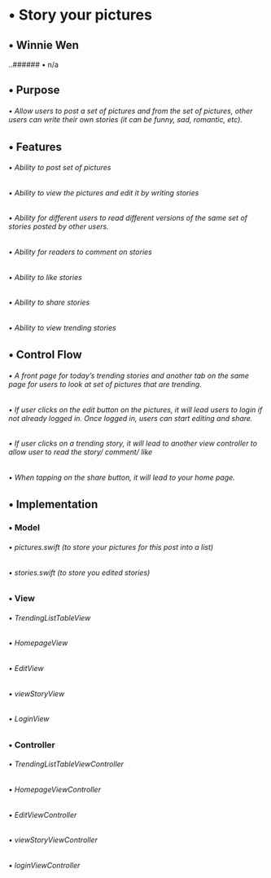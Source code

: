 #    •   Story your pictures 
##    •   Winnie Wen
..######        •   n/a
##    •	Purpose
######            •	Allow users to post a set of pictures and from the set of pictures, other users can write their own stories (it can be funny, sad, romantic, etc).
##    •	Features
###### 	    •	Ability to post set of pictures
###### 	    •	Ability to view the pictures and edit it by writing stories
###### 	    •	Ability for different users to read different versions of the same set of stories posted by other users.
###### 	    •	Ability for readers to comment on stories
###### 	    •	Ability to like stories
###### 	    •	Ability to share stories
###### 	    •	Ability to view trending stories
##    •	Control Flow
######	    •	A front page for today’s trending stories and another tab on the same page for users to look at set of pictures that are trending.
######	    •	If user clicks on the edit button on the pictures, it will lead users to login if not already logged in. Once logged in, users can start editing and share.
######	    •	If user clicks on a trending story, it will lead to another view controller to allow user to read the story/ comment/ like
######	    •	When tapping on the share button, it will lead to your home page.
##    •	Implementation
###	    •	Model
######		    •	pictures.swift (to store your pictures for this post into a list)
######		    •	stories.swift (to store you edited stories)
###	    •	View
######		    •	TrendingListTableView
######		    •	HomepageView
######		    •	EditView
######		    •	viewStoryView
######		    •	LoginView
###		•	Controller
######		    •	TrendingListTableViewController
######		    •	HomepageViewController
######		    •	EditViewController
######		    •	viewStoryViewController
######		    •	loginViewController